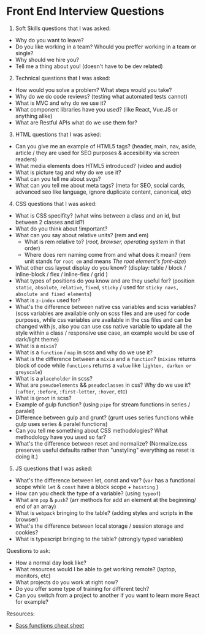 # Front End Interview Questions

1. Soft Skills questions that I was asked:
 
 - Why do you want to leave?
 - Do you like working in a team? Whould you preffer working in a team or single?
 - Why should we hire you?
 - Tell me a thing about you! (doesn't have to be dev related) 

2. Technical questions that I was asked:

 - How would you solve a problem? What steps would you take?
 - Why do we do code reviews? (testing what automated tests cannot) 
 - What is MVC and why do we use it?
 - What component libraries have you used? (like React, Vue.JS or anything alike) 
 - What are Restful APIs what do we use them for?

3. HTML questions that I was asked:

 - Can you give me an example of HTML5 tags? (header, main, nav, aside, article / they are used for SEO purposes & accesibility via screen readers) 
 - What media elements does HTML5 introduced? (video and audio)
 - What is picture tag and why do we use it?
 - What can you tell me about svgs?
 - What can you tell me about meta tags? (meta for SEO, social cards, advanced seo like language, ignore duplicate content, canonical, etc)

4. CSS questions that I was asked:

 - What is CSS specifity? (what wins between a class and an id, but between 2 classes and id?)
 - What do you think about !important? 
 - What can you say about relative units? (rem and em)
   - What is rem relative to? (*root, browser, operating system* in that order)
   - Where does rem naming come from and what does it mean? (rem unit stands for `root em` and means *The root element's font-size*)
 - What other css layout display do you know? (display: table / block / inline-block / flex / inline-flex  / grid ) 
 - What types of positions do you know and are they useful for? (position `static`, `absolute`, `relative`, `fixed`, `sticky` / used for `sticky navs, absolute and fixed elements`) 
 - What is `z-index` used for?
 - What's the difference between native css variables and scss variables? (scss variables are available only on scss files and are used for code purposes, while css variables are available in the css files and can be changed with js, also you can use css native variable to update all the style within a class / responsive use case, an example would be use of dark/light theme)
 - What is a `mixin`?
 - What is a `function` / `map` in scss and why do we use it?
 - What is the difference between a `mixin` and a `function`? (`mixins` returns block of code while `functions` returns a `value` like `ligh­ten­, darken or greyscale`)
 - What is a `placeholder` in scss?
 - What are `pseudoelements` && `pseudoclasses` in css? Why do we use it? (`:after`, `:before`, `:first-letter`, `:hover`, etc)
 - What is `@root` in scss?
 - Example of gulp function? (using `pipe` for stream functions in series / paralel)
 - Difference between gulp and grunt? (grunt uses series functions while gulp uses series & paralel functions)
 - Can you tell me something about CSS methodologies? What methodology have you used so far?
 - What's the difference between reset and normalize? (Normalize.css preserves useful defaults rather than "unstyling" everything as reset is doing it.)

5. JS questions that I was asked:

 - What's the difference between let, const and var? (`var` has a functional scope while `let` & `const` have a block scope + `hoisting` )
 - How can you check the type of a variable? (using `typeof`)
 - What are `pop` & `push`? (arr methods for add an element at the beginning/ end of an array)
 - What is `webpack` bringing to the table? (adding styles and scripts in the browser)
 - What's the difference between local storage / session storage and cookies?
 - What is typescript bringing to the table? (strongly typed variables)

Questions to ask:
 - How a normal day look like?
 - What resources would I be able to get working remote? (laptop, monitors, etc)
 - What projects do you work at right now?
 - Do you offer some type of training for different tech?
 - Can you switch from a project to another if you want to learn more React for example?

Resources: 
 - [Sass functions cheat sheet](https://gist.github.com/AllThingsSmitty/3bcc79da563df756be46)